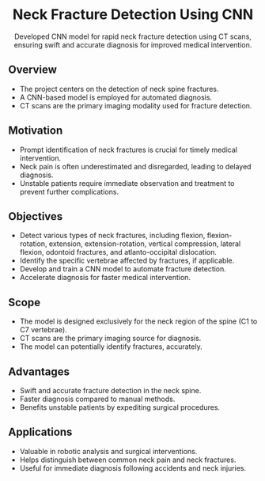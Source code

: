 <h1 align="center">Neck Fracture Detection Using CNN</h1>

<p align="center">
  Developed CNN model for rapid neck fracture detection using CT scans, ensuring swift and accurate diagnosis for improved medical intervention.
</p>

## Overview

- The project centers on the detection of neck spine fractures.
- A CNN-based model is employed for automated diagnosis.
- CT scans are the primary imaging modality used for fracture detection.

## Motivation

- Prompt identification of neck fractures is crucial for timely medical intervention.
- Neck pain is often underestimated and disregarded, leading to delayed diagnosis.
- Unstable patients require immediate observation and treatment to prevent further complications.

## Objectives

- Detect various types of neck fractures, including flexion, flexion-rotation, extension, extension-rotation, vertical compression, lateral flexion, odontoid fractures, and atlanto-occipital dislocation.
- Identify the specific vertebrae affected by fractures, if applicable.
- Develop and train a CNN model to automate fracture detection.
- Accelerate diagnosis for faster medical intervention.

## Scope

- The model is designed exclusively for the neck region of the spine (C1 to C7 vertebrae).
- CT scans are the primary imaging source for diagnosis.
- The model can potentially identify fractures, accurately.

## Advantages

- Swift and accurate fracture detection in the neck spine.
- Faster diagnosis compared to manual methods.
- Benefits unstable patients by expediting surgical procedures.

## Applications

- Valuable in robotic analysis and surgical interventions.
- Helps distinguish between common neck pain and neck fractures.
- Useful for immediate diagnosis following accidents and neck injuries.

